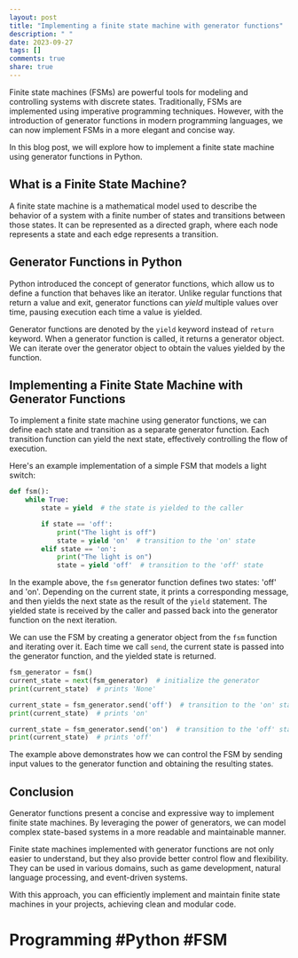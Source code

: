 ```yaml
---
layout: post
title: "Implementing a finite state machine with generator functions"
description: " "
date: 2023-09-27
tags: []
comments: true
share: true
---
```


Finite state machines (FSMs) are powerful tools for modeling and controlling systems with discrete states. Traditionally, FSMs are implemented using imperative programming techniques. However, with the introduction of generator functions in modern programming languages, we can now implement FSMs in a more elegant and concise way.

In this blog post, we will explore how to implement a finite state machine using generator functions in Python.

## What is a Finite State Machine?

A finite state machine is a mathematical model used to describe the behavior of a system with a finite number of states and transitions between those states. It can be represented as a directed graph, where each node represents a state and each edge represents a transition.

## Generator Functions in Python

Python introduced the concept of generator functions, which allow us to define a function that behaves like an iterator. Unlike regular functions that return a value and exit, generator functions can *yield* multiple values over time, pausing execution each time a value is yielded.

Generator functions are denoted by the `yield` keyword instead of `return` keyword. When a generator function is called, it returns a generator object. We can iterate over the generator object to obtain the values yielded by the function.

## Implementing a Finite State Machine with Generator Functions

To implement a finite state machine using generator functions, we can define each state and transition as a separate generator function. Each transition function can yield the next state, effectively controlling the flow of execution.

Here's an example implementation of a simple FSM that models a light switch:

```python
def fsm():
    while True:
        state = yield  # the state is yielded to the caller

        if state == 'off':
            print("The light is off")
            state = yield 'on'  # transition to the 'on' state
        elif state == 'on':
            print("The light is on")
            state = yield 'off'  # transition to the 'off' state
```

In the example above, the `fsm` generator function defines two states: 'off' and 'on'. Depending on the current state, it prints a corresponding message, and then yields the next state as the result of the `yield` statement. The yielded state is received by the caller and passed back into the generator function on the next iteration.

We can use the FSM by creating a generator object from the `fsm` function and iterating over it. Each time we call `send`, the current state is passed into the generator function, and the yielded state is returned.

```python
fsm_generator = fsm()
current_state = next(fsm_generator)  # initialize the generator
print(current_state)  # prints 'None'

current_state = fsm_generator.send('off')  # transition to the 'on' state
print(current_state)  # prints 'on'

current_state = fsm_generator.send('on')  # transition to the 'off' state
print(current_state)  # prints 'off'
```

The example above demonstrates how we can control the FSM by sending input values to the generator function and obtaining the resulting states.

## Conclusion

Generator functions present a concise and expressive way to implement finite state machines. By leveraging the power of generators, we can model complex state-based systems in a more readable and maintainable manner.

Finite state machines implemented with generator functions are not only easier to understand, but they also provide better control flow and flexibility. They can be used in various domains, such as game development, natural language processing, and event-driven systems.

With this approach, you can efficiently implement and maintain finite state machines in your projects, achieving clean and modular code.

# Programming #Python #FSM